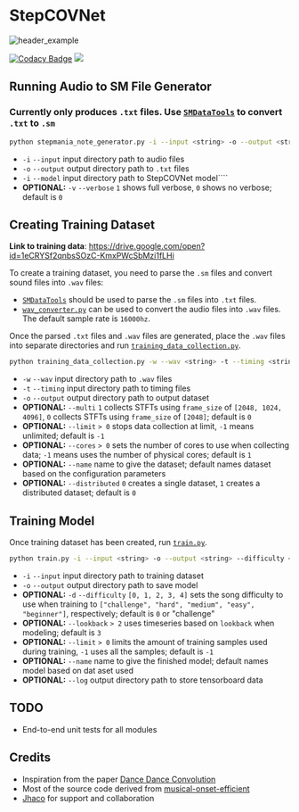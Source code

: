 # StepCOVNet
![header_example](https://github.com/cpuguy96/StepCOVNet/blob/master/resources/header_example.gif)

[![Codacy Badge](https://api.codacy.com/project/badge/Grade/a4ef846886e446229d04974cde24c6dd)](https://www.codacy.com/manual/cpuguy96/StepCOVNet?utm_source=github.com&amp;utm_medium=referral&amp;utm_content=cpuguy96/StepCOVNet&amp;utm_campaign=Badge_Grade)
![](https://github.com/cpuguy96/StepCOVNet/workflows/StepCOVNet%20Application/badge.svg)

## Running Audio to SM File Generator
### Currently only produces `.txt` files. Use [`SMDataTools`](https://github.com/jhaco/SMDataTools) to convert `.txt` to `.sm`
```.bash
python stepmania_note_generator.py -i --input <string> -o --output <string> --timing_model <string> -v --verbose <int>
```
*   `-i` `--input` input directory path to audio files
*   `-o` `--output` output directory path to `.txt` files
*   `-i` `--model` input directory path to StepCOVNet model````
*   **OPTIONAL:** `-v` `--verbose` `1` shows full verbose, `0` shows no verbose; default is `0`

## Creating Training Dataset
**Link to training data**: <https://drive.google.com/open?id=1eCRYSf2qnbsSOzC-KmxPWcSbMzi1fLHi>

To create a training dataset, you need to parse the `.sm` files and convert sound files into `.wav` files: 
*   [`SMDataTools`](https://github.com/jhaco/SMDataTools) should be used to parse the `.sm` files into `.txt` files. 
*   [`wav_converter.py`](https://github.com/cpuguy96/StepCOVNet/blob/master/wav_converter.py) can be used to convert the audio files into `.wav` files. The default sample rate is `16000hz`.

Once the parsed `.txt` files and `.wav` files are generated, place the `.wav` files into separate directories and run [`training_data_collection.py`](https://github.com/cpuguy96/StepCOVNet/blob/master/stepcovnet/data_collection/training_data_collection.py).

```.bash
python training_data_collection.py -w --wav <string> -t --timing <string> -o --output <string> --multi <int> --limit <int>
```
*   `-w` `--wav` input directory path to `.wav` files
*   `-t` `--timing` input directory path to timing files
*   `-o` `--output` output directory path to output dataset
*   **OPTIONAL:** `--multi` `1` collects STFTs using `frame_size` of `[2048, 1024, 4096]`, `0` collects STFTs using `frame_size` of `[2048]`; default is `0`
*   **OPTIONAL:** `--limit` `> 0` stops data collection at limit, `-1` means unlimited; default is `-1`
*   **OPTIONAL:** `--cores` `> 0` sets the number of cores to use when collecting data; `-1` means uses the number of physical cores; default is `1`
*   **OPTIONAL:** `--name` name to give the dataset; default names dataset based on the configuration parameters
*   **OPTIONAL:** `--distributed` `0` creates a single dataset, `1` creates a distributed dataset; default is `0`

## Training Model
Once training dataset has been created, run [`train.py`](https://github.com/cpuguy96/StepCOVNet/blob/master/train.py).
```.bash
python train.py -i --input <string> -o --output <string> --difficulty <int> --lookback <int> --limit <int> --name <string> --log <string>
``` 
*   `-i` `--input` input directory path to training dataset
*   `-o` `--output` output directory path to save model 
*   **OPTIONAL:** `-d` `--difficulty` `[0, 1, 2, 3, 4]` sets the song difficulty to use when training to `["challenge", "hard", "medium", "easy", "beginner"]`, respectively; default is `0` or "challenge"
*   **OPTIONAL:** `--lookback` `> 2` uses timeseries based on `lookback` when modeling; default is `3`
*   **OPTIONAL:** `--limit` `> 0` limits the amount of training samples used during training, `-1` uses all the samples; default is `-1`
*   **OPTIONAL:** `--name` name to give the finished model; default names model based on dat aset used
*   **OPTIONAL:** `--log` output directory path to store tensorboard data

## TODO
*   End-to-end unit tests for all modules 

## Credits
*   Inspiration from the paper [Dance Dance Convolution](https://arxiv.org/pdf/1703.06891.pdf)
*   Most of the source code derived from [musical-onset-efficient](https://github.com/ronggong/musical-onset-efficient)
*   [Jhaco](https://github.com/jhaco) for support and collaboration 
